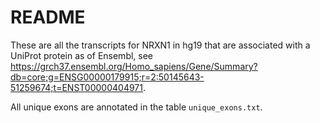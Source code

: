 # README

These are all the transcripts for NRXN1 in hg19 that are associated with a
UniProt protein as of Ensembl, see <https://grch37.ensembl.org/Homo_sapiens/Gene/Summary?db=core;g=ENSG00000179915;r=2:50145643-51259674;t=ENST00000404971>.

All unique exons are annotated in the table `unique_exons.txt`.
